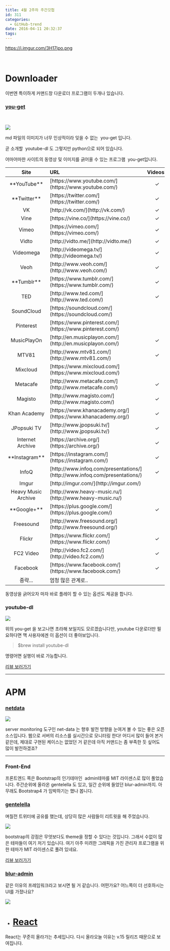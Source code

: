 ```yaml
---
title: 4월 2주차 주간깃헙
id: 311
categories:
  - GitHub-trend
date: 2016-04-11 20:32:37
tags:
---
```


https://i.imgur.com/3H17ipo.png

&nbsp;

# Downloader

이번엔 특이하게 커맨드창 다운로더 프로그램이 두개나 있습니다.

### [you-get](https://github.com/soimort/you-get)

&nbsp;

![](https://camo.githubusercontent.com/f3152398cfb015c60e40c5347a4f8b10c5574ba6/687474703a2f2f692e696d6775722e636f6d2f4766746846417a2e706e67)

md 파일의 이미지가 너무 인상적이라 잊을 수 없는  you-get 입니다.

곧 소개할  youtube-dl 도 그렇지만 python으로 되어 있습니다.

어마어마한 사이트의 동영상 및 이미지를 긁어올 수 있는 프로그램  you-get입니다.

<table>
<thead>
<tr>
<th align="center">Site</th>
<th align="left">URL</th>
<th align="center">Videos?</th>
<th align="center">Images?</th>
<th align="center">Audios?</th>
</tr>
</thead>
<tbody>
<tr>
<td align="center">**YouTube**</td>
<td align="left">[https://www.youtube.com/](https://www.youtube.com/)</td>
<td align="center">✓</td>
<td align="center"></td>
<td align="center"></td>
</tr>
<tr>
<td align="center">**Twitter**</td>
<td align="left">[https://twitter.com/](https://twitter.com/)</td>
<td align="center">✓</td>
<td align="center">✓</td>
<td align="center"></td>
</tr>
<tr>
<td align="center">VK</td>
<td align="left">[http://vk.com/](http://vk.com/)</td>
<td align="center">✓</td>
<td align="center"></td>
<td align="center"></td>
</tr>
<tr>
<td align="center">Vine</td>
<td align="left">[https://vine.co/](https://vine.co/)</td>
<td align="center">✓</td>
<td align="center"></td>
<td align="center"></td>
</tr>
<tr>
<td align="center">Vimeo</td>
<td align="left">[https://vimeo.com/](https://vimeo.com/)</td>
<td align="center">✓</td>
<td align="center"></td>
<td align="center"></td>
</tr>
<tr>
<td align="center">Vidto</td>
<td align="left">[http://vidto.me/](http://vidto.me/)</td>
<td align="center">✓</td>
<td align="center"></td>
<td align="center"></td>
</tr>
<tr>
<td align="center">Videomega</td>
<td align="left">[http://videomega.tv/](http://videomega.tv/)</td>
<td align="center">✓</td>
<td align="center"></td>
<td align="center"></td>
</tr>
<tr>
<td align="center">Veoh</td>
<td align="left">[http://www.veoh.com/](http://www.veoh.com/)</td>
<td align="center">✓</td>
<td align="center"></td>
<td align="center"></td>
</tr>
<tr>
<td align="center">**Tumblr**</td>
<td align="left">[https://www.tumblr.com/](https://www.tumblr.com/)</td>
<td align="center">✓</td>
<td align="center">✓</td>
<td align="center">✓</td>
</tr>
<tr>
<td align="center">TED</td>
<td align="left">[http://www.ted.com/](http://www.ted.com/)</td>
<td align="center">✓</td>
<td align="center"></td>
<td align="center"></td>
</tr>
<tr>
<td align="center">SoundCloud</td>
<td align="left">[https://soundcloud.com/](https://soundcloud.com/)</td>
<td align="center"></td>
<td align="center"></td>
<td align="center">✓</td>
</tr>
<tr>
<td align="center">Pinterest</td>
<td align="left">[https://www.pinterest.com/](https://www.pinterest.com/)</td>
<td align="center"></td>
<td align="center">✓</td>
<td align="center"></td>
</tr>
<tr>
<td align="center">MusicPlayOn</td>
<td align="left">[http://en.musicplayon.com/](http://en.musicplayon.com/)</td>
<td align="center">✓</td>
<td align="center"></td>
<td align="center"></td>
</tr>
<tr>
<td align="center">MTV81</td>
<td align="left">[http://www.mtv81.com/](http://www.mtv81.com/)</td>
<td align="center">✓</td>
<td align="center"></td>
<td align="center"></td>
</tr>
<tr>
<td align="center">Mixcloud</td>
<td align="left">[https://www.mixcloud.com/](https://www.mixcloud.com/)</td>
<td align="center"></td>
<td align="center"></td>
<td align="center">✓</td>
</tr>
<tr>
<td align="center">Metacafe</td>
<td align="left">[http://www.metacafe.com/](http://www.metacafe.com/)</td>
<td align="center">✓</td>
<td align="center"></td>
<td align="center"></td>
</tr>
<tr>
<td align="center">Magisto</td>
<td align="left">[http://www.magisto.com/](http://www.magisto.com/)</td>
<td align="center">✓</td>
<td align="center"></td>
<td align="center"></td>
</tr>
<tr>
<td align="center">Khan Academy</td>
<td align="left">[https://www.khanacademy.org/](https://www.khanacademy.org/)</td>
<td align="center">✓</td>
<td align="center"></td>
<td align="center"></td>
</tr>
<tr>
<td align="center">JPopsuki TV</td>
<td align="left">[http://www.jpopsuki.tv/](http://www.jpopsuki.tv/)</td>
<td align="center">✓</td>
<td align="center"></td>
<td align="center"></td>
</tr>
<tr>
<td align="center">Internet Archive</td>
<td align="left">[https://archive.org/](https://archive.org/)</td>
<td align="center">✓</td>
<td align="center"></td>
<td align="center"></td>
</tr>
<tr>
<td align="center">**Instagram**</td>
<td align="left">[https://instagram.com/](https://instagram.com/)</td>
<td align="center">✓</td>
<td align="center">✓</td>
<td align="center"></td>
</tr>
<tr>
<td align="center">InfoQ</td>
<td align="left">[http://www.infoq.com/presentations/](http://www.infoq.com/presentations/)</td>
<td align="center">✓</td>
<td align="center"></td>
<td align="center"></td>
</tr>
<tr>
<td align="center">Imgur</td>
<td align="left">[http://imgur.com/](http://imgur.com/)</td>
<td align="center"></td>
<td align="center">✓</td>
<td align="center"></td>
</tr>
<tr>
<td align="center">Heavy Music Archive</td>
<td align="left">[http://www.heavy-music.ru/](http://www.heavy-music.ru/)</td>
<td align="center"></td>
<td align="center"></td>
<td align="center">✓</td>
</tr>
<tr>
<td align="center">**Google+**</td>
<td align="left">[https://plus.google.com/](https://plus.google.com/)</td>
<td align="center">✓</td>
<td align="center">✓</td>
<td align="center"></td>
</tr>
<tr>
<td align="center">Freesound</td>
<td align="left">[http://www.freesound.org/](http://www.freesound.org/)</td>
<td align="center"></td>
<td align="center"></td>
<td align="center">✓</td>
</tr>
<tr>
<td align="center">Flickr</td>
<td align="left">[https://www.flickr.com/](https://www.flickr.com/)</td>
<td align="center">✓</td>
<td align="center">✓</td>
<td align="center"></td>
</tr>
<tr>
<td align="center">FC2 Video</td>
<td align="left">[http://video.fc2.com/](http://video.fc2.com/)</td>
<td align="center">✓</td>
<td align="center"></td>
<td align="center"></td>
</tr>
<tr>
<td align="center">Facebook</td>
<td align="left">[https://www.facebook.com/](https://www.facebook.com/)</td>
<td align="center">✓</td>
<td align="center"></td>
<td align="center"></td>
</tr>
<tr>
<td align="center">중략...</td>
<td align="left">엄청 많은 관계로..</td>
<td align="center"></td>
<td align="center"></td>
<td align="center"></td>
</tr>
</tbody>
</table>

동영상을 긁어오자 마자 바로 플레이 할 수 있는 옵션도 제공을 합니다.

### youtube-dl

![](https://cdn-images-1.medium.com/max/800/1*2g89wS55B94moWVQDeQKDA.png)

위의 you-get 을 보고나면 초라해 보일지도 모르겠습니다만, youtube 다운로더만 필요하다면 맥 사용자에겐 이 옵션이 더 좋아보입니다.

> $brew install youtube-dl

명령어면 실행이 바로 가능합니다.

[리뷰 보러가기](https://techstory.shma.so/youtube-dl-883772a1ce6c#.h7cp9z3j1)

* * *

# 

# APM

### [netdata](https://techstory.shma.so/netdata-39a5d710c85a#.o27p98n4h)

![](https://cdn-images-1.medium.com/max/800/1*l-MmVhawrjzI208pJ92Ztg.gif)

server monitoring 도구인 net-data 는 향후 발전 방향을 눈여겨 볼 수 있는 좋은 오픈 소스입니다. 웹으로 서버의 리소스를 실시간으로 모니터링 한다! 어디서 많이 들어 본거 같은데, 제대로 구현된 케이스는 없었던 거 같은데 아직 커맨드는 좀 부족한 듯 싶어도 많이 발전하겠죠?

* * *

### Front-End

프론트엔드 쪽은 Bootstrap의 인기테마인  admin테마를 MIT 라이센스로 많이 풀었습니다. 주간순위에 올라온 gentelella 도 있고, 일간 순위에 들었던 blur-admin까지. 아무래도 Bootstrap4 가 임박하기는 했나 봅니다.

### [gentelella](https://github.com/puikinsh/gentelella)

며칠전 트위터에 공유를 했는데, 상당히 많은 사람들이 리트윗을 해 주었습니다.

![](https://cdn-images-1.medium.com/max/1200/1*2wdhw2QZCsE9olbmlWPySg.png)

bootstrap의 강점은 무엇보다도 theme을 정할 수 있다는 것입니다. 그래서 수없이 많은 테마들이 여기 저기 있습니다. 여기 아주 미려한 그래픽을 가진 관리자 프로그램을 위한 테마가 MIT 라이센스로 풀려 있네요.

[리뷰 보러가기](https://techstory.shma.so/gentellela-438decd72d1c#.412iiylu5)

### [blur-admin](https://github.com/akveo/blur-admin)

같은 이유의 프레임워크라고 보시면 될 거 같습니다. 어떤가요? 어느쪽이 더 선호하시는 UI를 가졌나요?

![](https://camo.githubusercontent.com/665dce6c233efcaa6768627c03950be069a07329/687474703a2f2f692e696d6775722e636f6d2f794f5a506c70732e6a7067)

*   # [React](https://facebook.github.io/react/)

React는 꾸준히 올라가는 추세입니다. 다시 올라오늘 이유는 v.15 릴리즈 때문으로 보여집니다.

&nbsp;